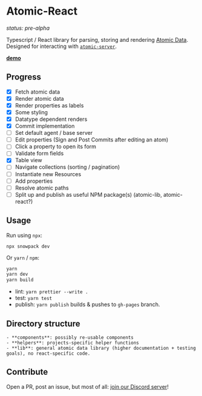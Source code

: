 # Atomic-React

_status: pre-alpha_

Typescript / React library for parsing, storing and rendering [Atomic Data](https://atomicdata.dev/).
Designed for interacting with [`atomic-server`](https://github.com/joepio/atomic).

**[demo](https://joepio.github.io/atomic-react/)**

## Progress

- [x] Fetch atomic data
- [x] Render atomic data
- [x] Render properties as labels
- [x] Some styling
- [x] Datatype dependent renders
- [x] Commit implementation
- [ ] Set default agent / base server
- [ ] Edit properties (Sign and Post Commits after editing an atom)
- [ ] Click a property to open its form
- [ ] Validate form fields
- [x] Table view
- [ ] Navigate collections (sorting / pagination)
- [ ] Instantiate new Resources
- [ ] Add properties
- [ ] Resolve atomic paths
- [ ] Split up and publish as useful NPM package(s) (atomic-lib, atomic-react?)

## Usage

Run using `npx`:

```
npx snowpack dev
```

Or `yarn` / `npm`:

```sh
yarn
yarn dev
yarn build
```

- lint: `yarn prettier --write .`
- test: `yarn test`
- publish: `yarn publish` builds & pushes to `gh-pages` branch.

## Directory structure

```
- **components**: possibly re-usable components
- **helpers**: projects-specific helper functions
- **lib**: general atomic data library (higher documentation + testing goals), no react-specific code.
```

## Contribute

Open a PR, post an issue, but most of all: [join our Discord server](https://discord.gg/a72Rv2P)!
